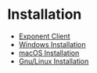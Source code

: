 # Installation

* [Exponent Client](expo.md)
* [Windows Installation](window-installation.md)
* [macOS Installation](macintosh-installation.md)
* [Gnu/Linux Installation](gnulinux-installation.md)

